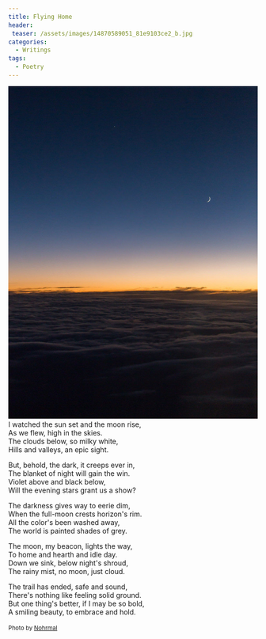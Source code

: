 ```yaml
---
title: Flying Home
header:
 teaser: /assets/images/14870589051_81e9103ce2_b.jpg
categories:
  - Writings
tags:
  - Poetry
---
```

<img src="/assets/images/14870589051_81e9103ce2_b.jpg">I watched the sun set and the moon rise,  
 As we flew, high in the skies.  
 The clouds below, so milky white,  
 Hills and valleys, an epic sight.

But, behold, the dark, it creeps ever in,  
 The blanket of night will gain the win.  
 Violet above and black below,  
 Will the evening stars grant us a show?

The darkness gives way to eerie dim,  
 When the full-moon crests horizon's rim.  
 All the color's been washed away,  
 The world is painted shades of grey.

The moon, my beacon, lights the way,  
 To home and hearth and idle day.  
 Down we sink, below night's shroud,  
 The rainy mist, no moon, just cloud.

The trail has ended, safe and sound,  
 There's nothing like feeling solid ground.  
 But one thing's better, if I may be so bold,  
 A smiling beauty, to embrace and hold.

<small>Photo by <a href="http://www.flickr.com/photos/91188591@N06/14870589051">Nohrmal</a></small>